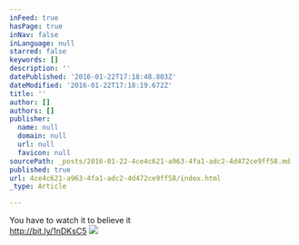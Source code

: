 ```yaml
---
inFeed: true
hasPage: true
inNav: false
inLanguage: null
starred: false
keywords: []
description: ''
datePublished: '2016-01-22T17:18:48.803Z'
dateModified: '2016-01-22T17:18:19.672Z'
title: ''
author: []
authors: []
publisher:
  name: null
  domain: null
  url: null
  favicon: null
sourcePath: _posts/2016-01-22-4ce4c621-a963-4fa1-adc2-4d472ce9ff58.md
published: true
url: 4ce4c621-a963-4fa1-adc2-4d472ce9ff58/index.html
_type: Article

---
```

You have to watch it to believe it  
http://bit.ly/1nDKsC5
![](https://the-grid-user-content.s3-us-west-2.amazonaws.com/3f5a1baf-ebc0-4056-9e69-afb55eaf7fb5.jpg)